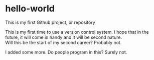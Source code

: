 # hello-world
This is my first Github project, or repository

This is my first time to use a version control system.  I hope
that in the future, it will come in handy and it will be second nature.  
Will this be the start of my second career?  Probably not.

I added some more.  Do people program in this?  Surely not.
